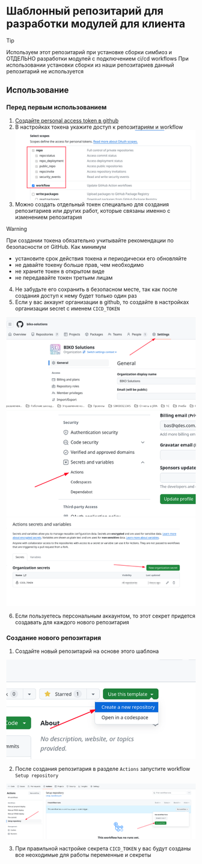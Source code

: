 <!-- prettier-ignore-start -->

# Шаблонный репозитарий для разработки модулей для клиента

> [!TIP]
>
> Используем этот репозитарий при установке сборки симбиоз и ОТДЕЛЬНО разработки модулей
> с подключением ci/cd workflows При использовании установки сборки из наши репозитариев
> данный репозитарий не используется

## Использование

### Перед первым использованием

1. [Создайте personal access token в github](https://docs.github.com/en/authentication/keeping-your-account-and-data-secure/managing-your-personal-access-tokens#creating-a-personal-access-token-classic)
2. В настройках токена укажите доступ к репозитариям и workflow
   ![alt text](docs/images/2024-04-04_03-28.png)
3. Можно создать отдельный токен специально для создания репозитариев или других работ,
   которые связаны именно с изменением репозитария

> [!WARNING]
>
> При создании токена обязательно учитывайте рекомендации по безопасности от GitHub. Как
> минимум
>
> -   установите срок действия токена и периодически его обновляйте
> -   не давайте токену больше прав, чем необходимо
> -   не храните токен в открытом виде
> -   не передавайте токен третьим лицам

4. Не забудьте его сохранить в безопасном месте, так как после создания доступ к нему
   будет только один раз
5. Если у вас аккаунт организации в github, то создайте в настройках организации secret
   с именем `CICD_TOKEN`

![alt text](docs/images/2024-04-04_03-39.png)
![alt text](docs/images/2024-04-04_03-39_1.png)
![alt text](docs/images/2024-04-04_03-39_2.png)

6. Если пользуетесь персональным аккаунтом, то этот секрет придется создавать для
   каждого нового репозитария

### Создание нового репозитария

1. Создайте новый репозитарий на основе этого шаблона

![alt text](docs/images/2024-04-04_03-33.png)

2. После создания репозитария в разделе `Actions` запустите workflow `Setup repository`

![alt text](docs/images/2024-04-04_03-36.png)

3. При правильной настройке секрета `CICD_TOKEN` у вас будут созданы все неоходимые для
работы переменные и секреты
    <!-- prettier-ignore-end -->
